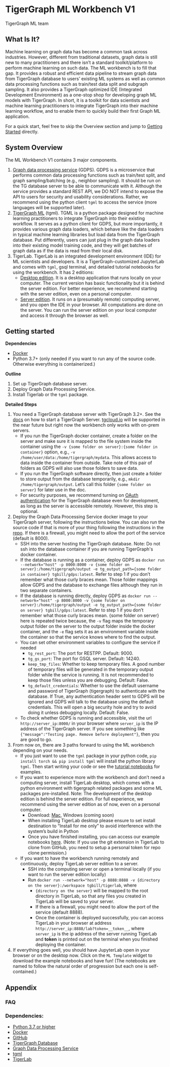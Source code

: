 # TigerGraph ML Workbench V1

TigerGraph ML team

## What Is It?

Machine learning on graph data has become a common task across industries. However, different from traditional datasets, graph data is still new to many practitioners and there isn’t a standard toolkit/platform to perform machine learning on such data. The ML workbench is to fill that gap. It provides a robust and efficient data pipeline to stream graph data from TigerGraph database to users’ existing ML systems as well as common data processing functions such as train/test data split and subgraph sampling. It also provides a TigerGraph optimized IDE (Integrated Development Environment) as a one-stop shop for developing graph ML models with TigerGraph. In short, it is a toolkit for data scientists and machine learning practitioners to integrate TigerGraph into their machine learning workflow, and to enable them to quickly build their first Graph ML application.

For a quick start, feel free to skip the Overview section and jump to [Getting Started](https://github.com/tg-bill/mlworkbench-docs#getting-started) directly.

## System Overview

The ML Workbench V1 contains 3 major components.

1. [Graph data processing service](https://github.com/TigerGraph-DevLabs/GDPS) (GDPS). GDPS is a microservice that performs common data processing functions such as train/test split, and graph sampling/batching (e.g., neighbor sampling). It should be run on the TG database server to be able to communicate with it. Although the service provides a standard REST API, we DO NOT intend to expose the API to users for security and usability considerations. Rather, we recommend using the python client `tgml` to access the service (more languages will be supported later).
2. [TigerGraph ML](https://github.com/TigerGraph-DevLabs/tgml) (tgml). TGML is a python package designed for machine learning practitioners to integrate TigerGraph into their existing workflow. It serves as a python client for GDPS, but more importantly, it provides various graph data loaders, which behave like the data loaders in typical machine learning libraries but load data from the TigerGraph database. Put differently, users can just plug in the graph data loaders into their existing model training code, and they will get batches of graph data as if the data is read from their local disk.
3. TigerLab. TigerLab is an integrated development environment (IDE) for ML scientists and developers. It is a TigerGraph-customized JupyterLab and comes with `tgml`, gsql terminal, and detailed tutorial notebooks for using the workbench. It has 2 editions:
   - [Desktop edition](https://github.com/TigerGraph-DevLabs/jupyterlab-desktop). It is a desktop application that runs locally on your computer. The current version has basic functionality but it is behind the server edition. For better experience, we recommend starting with the server edition, even on a personal computer.
   - [Server edition](https://github.com/TigerGraph-DevLabs/tigerlab). It runs on a (presumably remote) computing server, and you open the IDE in your browser. All computations are done on the server. You can run the server edition on your local computer and access it through the browser as well.

## Getting started
**Dependencies**
- [Docker](https://docs.docker.com/get-docker/)
- Python 3.7+ (only needed if you want to run any of the source code. Otherwise everything is containerized.)

**Outline**
1. Set up TigerGraph database server.
2. Deploy Graph Data Processing Service.
3. Install Tigerlab or the `tgml` package.

**Detailed Steps**
1. You need a TigerGraph database server with TigerGraph 3.2+. See the [docs](https://docs.tigergraph.com/tigergraph-server/3.3/getting-started/docker) on how to start a TigerGraph Server. [tgcloud.io](https://tgcloud.io/) will be supported in the near future but right now the workbench only works with on-prem servers. 
   - If you run the TigerGraph docker container, create a folder on the server and make sure it is mapped to the file system inside the container using the `-v {some folder on server}:{some folder in container}` option, e.g., `-v /home/user/data:/home/tigergraph/mydata`. This allows access to data inside the container from outside. Take note of this pair of folders as GDPS will also use those folders to save data. 
   - If you run the TigerGraph software directly, then just create a folder to store output from the database temporarily, e.g., `mkdir /home/tigergraph/output`. Let’s call this folder `{some folder on server}` for later use in the doc.   
   - For security purposes, we recommend turning on [OAuth authentication](https://docs.tigergraph.com/tigergraph-server/3.3/user-access/enabling-user-authentication#enable-restpp-authentication) for the TigerGraph database even for development, as long as the server is accessible remotely. However, this step is optional.
2. Deploy the Graph Data Processing Service docker image to your TigerGraph server, following the instructions below. You can also run the source code if that is more of your thing following the instructions in the [repo](https://github.com/TigerGraph-DevLabs/GDPS). If there is a firewall, you might need to allow the port of the service (default is 8000). 
   - SSH into the server hosting the TigerGraph database. Note: Do not ssh into the database container if you are running TigerGraph's docker container. 
   - If the database is running as a container, deploy GDPS as `docker run --network="host" -p 8000:8000 -v {some folder on server}:/home/tigergraph/output -e tg_output_path={some folder in container} tgbill/gdps:latest`. Refer to step 1 if you don’t remember what those curly braces mean. Those folder mappings allow GDPS and the database to exchange files although they run in two separate containers.
   - If the database is running directly, deploy GDPS as `docker run --network="host" -p 8000:8000 -v {some folder on server}:/home/tigergraph/output -e tg_output_path={some folder on server} tgbill/gdps:latest`. Refer to step 1 if you don’t remember what those curly braces mean. {some folder on server} here is repeated twice because, the `-v` flag maps the temporary output folder on the server to the output folder inside the docker container, and the `-e` flag sets it as an environment variable inside the container so that the service knows where to find the output.
   - You can set other environment variables to configure the service if needed
     - `tg_rest_port`: The port for RESTPP. Default: 9000.
     - `tg_gs_port`: The port for GSQL server. Default: 14240.
     - `keep_tmp_files`: Whether to keep temporary files. A good number of temporary files will be generated in the temporary output folder while the service is running. It is not recommended to keep those files unless you are debugging. Default: False.
     - `tg_default_credentials`: Whether to use the default username and password of TigerGraph (tigergraph) to authenticate with the database. If True, any authentication header sent to GDPS will be ignored and GDPS will talk to the database using the default credentials. This will open a big security hole and try to avoid doing it unless debugging locally. Default: False.
   - To check whether GDPS is running and accessible, visit the url `http://server_ip:8000/` in your browser where `server_ip` is the IP address of the TigerGraph server. If you see something like `{"message":"Testing page. Remove before deployment"}`, then you are good to go.
3. From now on, there are 3 paths forward to using the ML workbench depending on your needs.
   - If you just want to use the `tgml` package in your python code, `pip install torch && pip install tgml` will install the python library `tgml`. Then start writing your code or see the [tutorial notebooks](https://github.com/TigerGraph-DevLabs/tgml/tree/main/docs/examples) for examples. 
   - If you want to experience more with the workbench and don’t need a computing server, install TigerLab desktop, which comes with a python environment with tigergraph related packages and some ML packages pre-installed. Note: The development of the desktop edition is behind the server edition. For full experience, we recommend using the server edition as of now, even on a personal computer.
     - Download: [Mac](https://tigergraph-public-data.s3.us-west-1.amazonaws.com/ml-workbench/JupyterLab.pkg), Windows (coming soon)
     - When installing TigerLab desktop please ensure to set install destination to “Install for me only” to avoid interference with the system’s build in Python
     - Once you have finished installing, you can access our example notebooks [here](https://github.com/TigerGraph-DevLabs/tgml/tree/main/docs/examples). (Note: If you use the git extension in TigerLab to clone from GitHub, you need to setup a personal token for repo clone permission.)
   - If you want to have the workbench running remotely and continuously, deploy TigerLab server edition to a server.
     - SSH into the computing server or open a terminal locally (if you want to run the server edition locally)
     - Run `docker run --network="host" -p 8888:8888 -v {directory on the server}:/workspace tgbill/tigerlab`, where 
       - `{directory on the server}`  will be mapped to the root directory in TigerLab, so that any files you created in TigerLab will be saved to your server.
       - If there is a firewall, you might need to allow the port of the service (default 8888). 
       - Once the container is deployed successfully, you can access TigerLab in your browser at address `http://server_ip:8888/lab?token=__token__`, where `server_ip` is the ip address of the server running TigerLab and __token__ is printed out on the terminal when you finished deploying the container. 
4. If everything goes well, you should have JupyterLab open in your browser or on the desktop now. Click on the `ML Template` widget to download the example notebooks and have fun! (The notebooks are named to follow the natural order of progression but each one is self-contained.)

## Appendix
### FAQ
### Dependencies:
- [Python 3.7 or higher](https://www.python.org/downloads/)
- [Docker](https://docs.docker.com/get-docker/) 
- [GitHub](https://github.com/) 
- [TigerGraph Database](https://docs.tigergraph.com/tigergraph-server/3.3/getting-started/docker)
- [Graph Data Processing Service](https://github.com/TigerGraph-DevLabs/GDPS)
- [tgml](https://github.com/TigerGraph-DevLabs/tgml)
- [TigerLab](https://github.com/TigerGraph-DevLabs/tigerlab)
